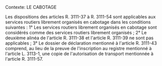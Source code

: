 Contexte: LE CABOTAGE

Les dispositions des articles R. 3111-37 à R. 3111-54 sont applicables aux services routiers librement organisés en cabotage dans les conditions suivantes : 1° Les services routiers librement organisés en cabotage sont considérés comme des services routiers librement organisés ; 2° Le deuxième alinéa de l'article R. 3111-38 et l'article R. 3111-39 ne sont pas applicables ; 3° Le dossier de déclaration mentionné à l'article R. 3111-43 comprend, au lieu de la preuve de l'inscription au registre mentionné à l'article L. 3113-1, une copie de l'autorisation de transport mentionnée à l'article R. 3111-57.
